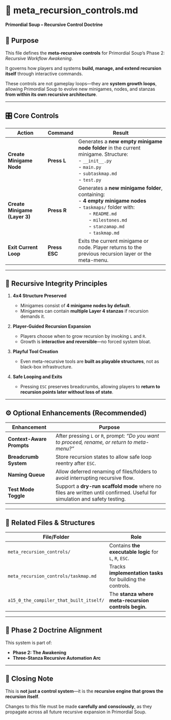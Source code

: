 <!-- Save to: storybook_primordial_soup/meta_recursion_controls.md -->

# 🧬 meta_recursion_controls.md  
**Primordial Soup – Recursive Control Doctrine**  

## 🔑 Purpose

This file defines the **meta-recursive controls** for Primordial Soup’s Phase 2: *Recursive Workflow Awakening*.

It governs how players and systems **build, manage, and extend recursion itself** through interactive commands.

These controls are not gameplay loops—they are **system growth loops**, allowing Primordial Soup to evolve new minigames, nodes, and stanzas **from within its own recursive architecture**.

---

## 🎛️ Core Controls

| Action | Command | Result |
|--------|---------|--------|
| **Create Minigame Node** | **Press L** | Generates a **new empty minigame node folder** in the current minigame. Structure: <br> - `__init__.py` <br> - `main.py` <br> - `subtaskmap.md` <br> - `test.py` |
| **Create Minigame (Layer 3)** | **Press R** | Generates a **new minigame folder**, containing: <br> - **4 empty minigame nodes** <br> - `taskmaps/` folder with: <br>  - `README.md` <br>  - `milestones.md` <br>  - `stanzamap.md` <br>  - `taskmap.md` |
| **Exit Current Loop** | **Press ESC** | Exits the current minigame or node. Player returns to the previous recursion layer or the meta-menu. |

---

## 🔁 Recursive Integrity Principles

1. **4x4 Structure Preserved**  
   - Minigames consist of **4 minigame nodes by default**.  
   - Minigames can contain **multiple Layer 4 stanzas** if recursion demands it.

2. **Player-Guided Recursion Expansion**  
   - Players choose when to grow recursion by invoking `L` and `R`.  
   - Growth is **interactive and reversible**—no forced system bloat.

3. **Playful Tool Creation**  
   - Even meta-recursive tools are **built as playable structures**, not as black-box infrastructure.

4. **Safe Looping and Exits**  
   - Pressing `ESC` preserves breadcrumbs, allowing players to **return to recursion points later without loss of state**.

---

## ⚙️ Optional Enhancements (Recommended)

| Enhancement | Purpose |
|--------------|---------|
| **Context-Aware Prompts** | After pressing `L` or `R`, prompt: *“Do you want to proceed, rename, or return to meta-menu?”* |
| **Breadcrumb System** | Store recursion states to allow safe loop reentry after `ESC`. |
| **Naming Queue** | Allow deferred renaming of files/folders to avoid interrupting recursive flow. |
| **Test Mode Toggle** | Support a **dry-run scaffold mode** where no files are written until confirmed. Useful for simulation and safety testing. |

---

## 📂 Related Files & Structures

| File/Folder | Role |
|--------------|-------|
| `meta_recursion_controls/` | Contains **the executable logic** for `L`, `R`, `ESC`. |
| `meta_recursion_controls/taskmap.md` | Tracks **implementation tasks** for building the controls. |
| `a15_0_the_compiler_that_built_itself/` | The **stanza where meta-recursion controls begin.** |

---

## 🚦 Phase 2 Doctrine Alignment

This system is part of:

- **Phase 2: The Awakening**  
- **Three-Stanza Recursive Automation Arc**

---

## 🧠 Closing Note

This is **not just a control system**—it is the **recursive engine that grows the recursion itself**.

Changes to this file must be made **carefully and consciously**, as they propagate across all future recursive expansion in Primordial Soup.
